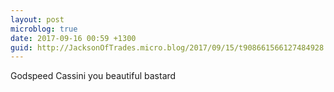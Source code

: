 ```yaml
---
layout: post
microblog: true
date: 2017-09-16 00:59 +1300
guid: http://JacksonOfTrades.micro.blog/2017/09/15/t908661566127484928.html
---
```

Godspeed Cassini you beautiful bastard
